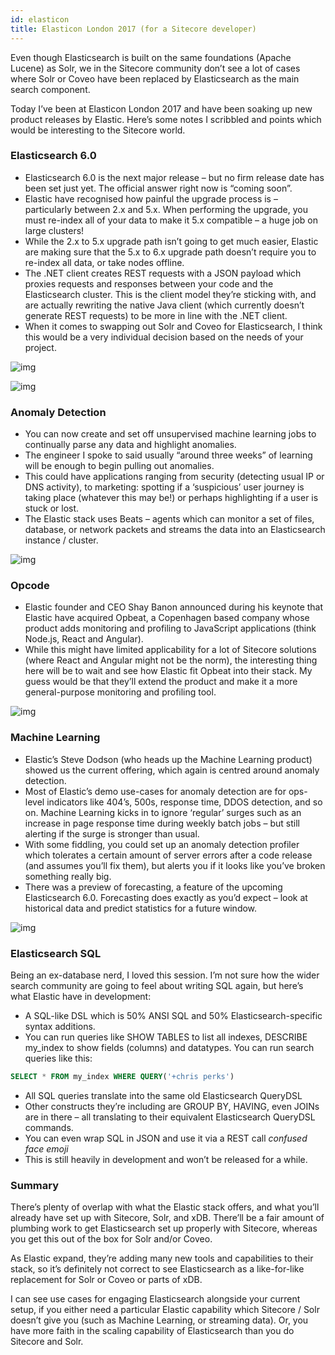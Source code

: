 ```yaml
---
id: elasticon
title: Elasticon London 2017 (for a Sitecore developer)
---
```


Even though Elasticsearch is built on the same foundations (Apache Lucene) as Solr, we in the Sitecore community don’t see a lot of cases where Solr or Coveo have been replaced by Elasticsearch as the main search component.

Today I’ve been at Elasticon London 2017 and have been soaking up new product releases by Elastic. Here’s some notes I scribbled and points which would be interesting to the Sitecore world.

### Elasticsearch 6.0

- Elasticsearch 6.0 is the next major release – but no firm release date has been set just yet. The official answer right now is “coming soon”.
- Elastic have recognised how painful the upgrade process is – particularly between 2.x and 5.x. When performing the upgrade, you must re-index all of your data to make it 5.x compatible – a huge job on large clusters!
- While the 2.x to 5.x upgrade path isn’t going to get much easier, Elastic are making sure that the 5.x to 6.x upgrade path doesn’t require you to re-index all data, or take nodes offline.
- The .NET client creates REST requests with a JSON payload which proxies requests and responses between your code and the Elasticsearch cluster. This is the client model they’re sticking with, and are actually rewriting the native Java client (which currently doesn’t generate REST requests) to be more in line with the .NET client.
- When it comes to swapping out Solr and Coveo for Elasticsearch, I think this would be a very individual decision based on the needs of your project.

![img](../static/img/2017/2017_elasticon_1.jpg)

![img](../static/img/2017/2017_elasticon_2.jpg)

### Anomaly Detection

- You can now create and set off unsupervised machine learning jobs to continually parse any data and highlight anomalies.
- The engineer I spoke to said usually “around three weeks” of learning will be enough to begin pulling out anomalies.
- This could have applications ranging from security (detecting usual IP or DNS activity), to marketing: spotting if a ‘suspicious’ user journey is taking place (whatever this may be!) or perhaps highlighting if a user is stuck or lost.
- The Elastic stack uses Beats – agents which can monitor a set of files, database, or network packets and streams the data into an Elasticsearch instance / cluster.

![img](../static/img/2017/2017_elasticon_3.jpg)

### Opcode

- Elastic founder and CEO Shay Banon announced during his keynote that Elastic have acquired Opbeat, a Copenhagen based company whose product adds monitoring and profiling to JavaScript applications (think Node.js, React and Angular).
- While this might have limited applicability for a lot of Sitecore solutions (where React and Angular might not be the norm), the interesting thing here will be to wait and see how Elastic fit Opbeat into their stack. My guess would be that they’ll extend the product and make it a more general-purpose monitoring and profiling tool.

![img](../static/img/2017/2017_elasticon_4.jpg)


### Machine Learning

- Elastic’s Steve Dodson (who heads up the Machine Learning product) showed us the current offering, which again is centred around anomaly detection.
- Most of Elastic’s demo use-cases for anomaly detection are for ops-level indicators like 404’s, 500s, response time, DDOS detection, and so on. Machine Learning kicks in to ignore ‘regular’ surges such as an increase in page response time during weekly batch jobs – but still alerting if the surge is stronger than usual.
- With some fiddling, you could set up an anomaly detection profiler which tolerates a certain amount of server errors after a code release (and assumes you’ll fix them), but alerts you if it looks like you’ve broken something really big.
- There was a preview of forecasting, a feature of the upcoming Elasticsearch 6.0. Forecasting does exactly as you’d expect – look at historical data and predict statistics for a future window.

![img](../static/img/2017/2017_elasticon_5.jpg)

### Elasticsearch SQL

Being an ex-database nerd, I loved this session. I’m not sure how the wider search community are going to feel about writing SQL again, but here’s what Elastic have in development:

- A SQL-like DSL which is 50% ANSI SQL and 50% Elasticsearch-specific syntax additions.
- You can run queries like SHOW TABLES to list all indexes, DESCRIBE my_index to show fields (columns) and datatypes. You can run search queries like this:

```sql
SELECT * FROM my_index WHERE QUERY('+chris perks')
```

- All SQL queries translate into the same old Elasticsearch QueryDSL
- Other constructs they’re including are GROUP BY, HAVING, even JOINs are in there – all translating to their equivalent Elasticsearch QueryDSL commands.
- You can even wrap SQL in JSON and use it via a REST call *confused face emoji*
- This is still heavily in development and won’t be released for a while.
 

### Summary

There’s plenty of overlap with what the Elastic stack offers, and what you’ll already have set up with Sitecore, Solr, and xDB. There’ll be a fair amount of plumbing work to get Elasticsearch set up properly with Sitecore, whereas you get this out of the box for Solr and/or Coveo.

As Elastic expand, they’re adding many new tools and capabilities to their stack, so it’s definitely not correct to see Elasticsearch as a like-for-like replacement for Solr or Coveo or parts of xDB.

I can see use cases for engaging Elasticsearch alongside your current setup, if you either need a particular Elastic capability which Sitecore / Solr doesn’t give you (such as Machine Learning, or streaming data). Or, you have more faith in the scaling capability of Elasticsearch than you do Sitecore and Solr.
